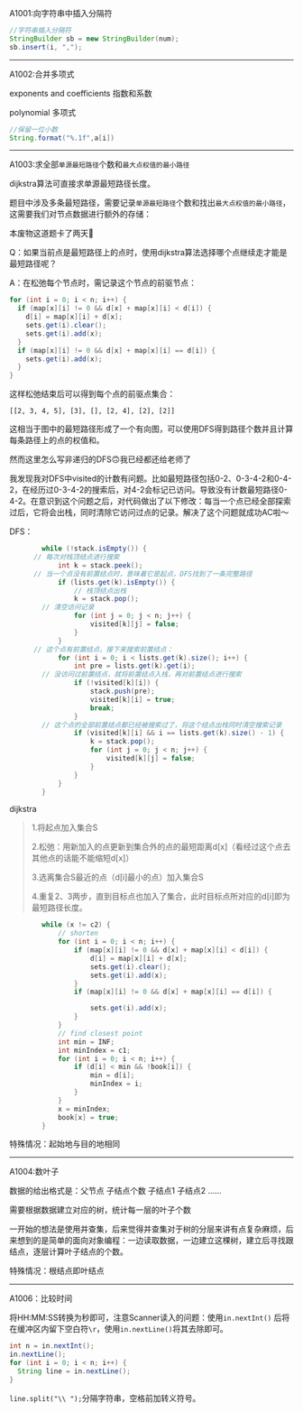 A1001:向字符串中插入分隔符

~~~java
//字符串插入分隔符
StringBuilder sb = new StringBuilder(num);
sb.insert(i, ",");
~~~

---

A1002:合并多项式

exponents and coefficients 指数和系数

polynomial 多项式

~~~Java
//保留一位小数
String.format("%.1f",a[i])
~~~

---

A1003:求全部`单源最短路径`个数和`最大点权值的最小路径`

dijkstra算法可直接求单源最短路径长度。

题目中涉及多条最短路径，需要记录`单源最短路径`个数和找出`最大点权值的最小路径`，这需要我们对节点数据进行额外的存储：

本废物这道题卡了两天🤯

Q：如果当前点是最短路径上的点时，使用dijkstra算法选择哪个点继续走才能是最短路径呢？

A：在松弛每个节点时，需记录这个节点的前驱节点：

~~~java
for (int i = 0; i < n; i++) {
  if (map[x][i] != 0 && d[x] + map[x][i] < d[i]) {
    d[i] = map[x][i] + d[x];
    sets.get(i).clear();
    sets.get(i).add(x);
  }
  if (map[x][i] != 0 && d[x] + map[x][i] == d[i]) {
  	sets.get(i).add(x);
  }
}
~~~

这样松弛结束后可以得到每个点的前驱点集合：

~~~
[[2, 3, 4, 5], [3], [], [2, 4], [2], [2]]
~~~

这相当于图中的最短路径形成了一个有向图，可以使用DFS得到路径个数并且计算每条路径上的点的权值和。

然而这里怎么写非递归的DFS🙃我已经都还给老师了

我发现我对DFS中visited的计数有问题。比如最短路径包括0-2、0-3-4-2和0-4-2，在经历过0-3-4-2的搜索后，对4-2会标记已访问。导致没有计数最短路径0-4-2。在意识到这个问题之后，对代码做出了以下修改：每当一个点已经全部探索过后，它将会出栈，同时清除它访问过点的记录。解决了这个问题就成功AC啦～

DFS：

~~~java
		while (!stack.isEmpty()) {
      // 每次对栈顶结点进行搜索
			int k = stack.peek();
      // 当一个点没有前置结点时，意味着它是起点，DFS找到了一条完整路径
			if (lists.get(k).isEmpty()) {
				// 栈顶结点出栈
				k = stack.pop();
        // 清空访问记录
				for (int j = 0; j < n; j++) {
					visited[k][j] = false;
				}
			}
      // 这个点有前置结点，接下来搜索前置结点：
			for (int i = 0; i < lists.get(k).size(); i++) {
				int pre = lists.get(k).get(i);
        // 没访问过前置结点，就将前置结点入栈，再对前置结点进行搜索
				if (!visited[k][i]) {
					stack.push(pre);
					visited[k][i] = true;
					break;
				}
        // 这个点的全部前置结点都已经被搜索过了，将这个结点出栈同时清空搜索记录
				if (visited[k][i] && i == lists.get(k).size() - 1) {
					k = stack.pop();
					for (int j = 0; j < n; j++) {
						visited[k][j] = false;
					}
				}
			}
		}
~~~

dijkstra

> 1.将起点加入集合S
>
> 2.松弛：用新加入的点更新到集合外的点的最短距离d[x]（看经过这个点去其他点的话能不能缩短d[x]）
>
> 3.选离集合S最近的点（d[i]最小的点）加入集合S
>
> 4.重复2、3两步，直到目标点也加入了集合，此时目标点所对应的d[i]即为最短路径长度。

~~~java
		while (x != c2) {
			// shorten
			for (int i = 0; i < n; i++) {
				if (map[x][i] != 0 && d[x] + map[x][i] < d[i]) {
					d[i] = map[x][i] + d[x];
					sets.get(i).clear();
					sets.get(i).add(x);
				}
				if (map[x][i] != 0 && d[x] + map[x][i] == d[i]) {

					sets.get(i).add(x);
				}
			}
			// find closest point
			int min = INF;
			int minIndex = c1;
			for (int i = 0; i < n; i++) {
				if (d[i] < min && !book[i]) {
					min = d[i];
					minIndex = i;
				}
			}
			x = minIndex;
			book[x] = true;
		}
~~~

特殊情况：起始地与目的地相同

---

A1004:数叶子

数据的给出格式是：父节点 子结点个数 子结点1 子结点2 ……

需要根据数据建立对应的树，统计每一层的叶子个数

一开始的想法是使用并查集，后来觉得并查集对于树的分层来讲有点复杂麻烦，后来想到的是简单的面向对象编程：一边读取数据，一边建立这棵树，建立后寻找跟结点，逐层计算叶子结点的个数。

特殊情况：根结点即叶结点

---

A1006：比较时间

将HH:MM:SS转换为秒即可，注意Scanner读入的问题：使用`in.nextInt()` 后将在缓冲区内留下空白符`\r`，使用`in.nextLine()`将其去除即可。

~~~java
int n = in.nextInt();
in.nextLine();
for (int i = 0; i < n; i++) {
  String line = in.nextLine();
}
~~~

`line.split("\\ ");`分隔字符串，空格前加转义符号。

